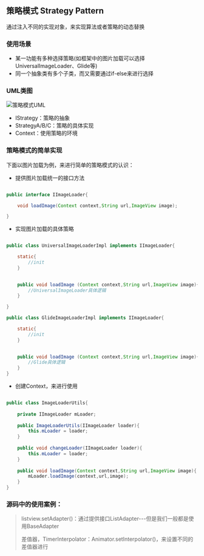 
##	策略模式	Strategy Pattern

通过注入不同的实现对象，来实现算法或者策略的动态替换

###	使用场景

*	某一功能有多种选择策略(如框架中的图片加载可以选择UniversalImageLoader、Glide等)
*	同一个抽象类有多个子类，而又需要通过if-else来进行选择

###	UML类图

![策略模式UML](https://github.com/mirindalover/SummaryOfProgrammingLearning/blob/master/designPattern/resource/strategyUML.png)

*	IStrategy：策略的抽象
*	StrategyA/B/C：策略的具体实现
*	Context：使用策略的环境

###	策略模式的简单实现

下面以图片加载为例，来进行简单的策略模式的认识：

*	提供图片加载统一的接口方法

```Java

public interface IImageLoader{

	void loadImage(Context context,String url,ImageView image);

}

```

*	实现图片加载的具体策略

```Java

public class UniversalImageLoaderImpl implements IImageLoader{

	static{
		//init
	}

	
	public void loadImage (Context context,String url,ImageView image){
		//UniversalImageLoader具体逻辑
	}

}

public class GlideImageLoaderImpl implements IImageLoader{

	static{
		//init
	}

	
	public void loadImage (Context context,String url,ImageView image){
		//Glide具体逻辑
	}
}

```

*	创建Context，来进行使用

```Java

public class ImageLoaderUtils{
	
	private IImageLoader mLoader;
	
	public ImageLoaderUtils(IImageLoader loader){
		this.mLoader = loader;
	}
	
	public void changeLoader(IImageLoader loader){
		this.mLoader = loader;
	}
	
	public void loadImage(Context context,String url,ImageView image){
		mLoader.loadImage(context,url,image);
	}
}

```

###	源码中的使用案例：

>	listview.setAdapter()：通过提供接口ListAdapter---但是我们一般都是使用BaseAdapter
>
>	差值器，TimerInterpolator：Animator.setInterpolator()，来设置不同的差值器进行









